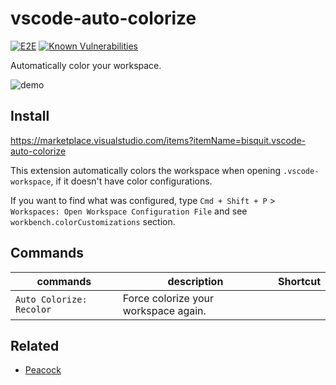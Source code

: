 # vscode-auto-colorize

[![E2E](https://github.com/bisquit/vscode-auto-colorize/actions/workflows/e2e.yml/badge.svg)](https://github.com/bisquit/vscode-auto-colorize/actions/workflows/e2e.yml)
[![Known Vulnerabilities](https://snyk.io/test/github/bisquit/vscode-auto-colorize/badge.svg)](https://snyk.io/test/github/bisquit/vscode-auto-colorize)

Automatically color your workspace.

![demo](./assets/demo.gif)

## Install

https://marketplace.visualstudio.com/items?itemName=bisquit.vscode-auto-colorize

This extension automatically colors the workspace when opening `.vscode-workspace`, if it doesn't have color configurations.

If you want to find what was configured, type `Cmd + Shift + P` > `Workspaces: Open Workspace Configuration File` and see `workbench.colorCustomizations` section.

## Commands

| commands                 | description                          | Shortcut |
| ------------------------ | ------------------------------------ | -------- |
| `Auto Colorize: Recolor` | Force colorize your workspace again. |          |

## Related

- [Peacock](https://github.com/johnpapa/vscode-peacock)
